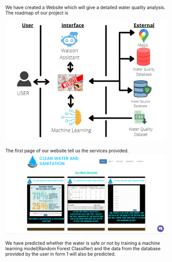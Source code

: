 We have created a Website which will give a detailed water quality analysis.<br>
The roadmap of our project is <br><br>
<img src="roadmap.PNG">
<br><br>
The first page of our website tell us the services provided.<br>
<img src="Services.PNG"><br><br>
We have predicted whether the water is safe or not by training a machine learning model(Random Forest Classifier) and the data from the database provided by the user in form 1 will also be predicted.
<img src = ""><img src="">
